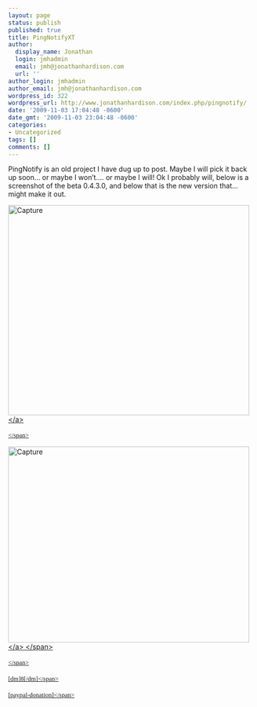 ```yaml
---
layout: page
status: publish
published: true
title: PingNotifyXT
author:
  display_name: Jonathan
  login: jmhadmin
  email: jmh@jonathanhardison.com
  url: ''
author_login: jmhadmin
author_email: jmh@jonathanhardison.com
wordpress_id: 322
wordpress_url: http://www.jonathanhardison.com/index.php/pingnotify/
date: '2009-11-03 17:04:48 -0600'
date_gmt: '2009-11-03 23:04:48 -0600'
categories:
- Uncategorized
tags: []
comments: []
---
```

<p>PingNotify is an old project I have dug up to post. Maybe I will pick it back up soon&hellip; or maybe I won&rsquo;t&hellip;. or maybe I will! Ok I probably will, below is a screenshot of the beta 0.4.3.0, and below that is the new version that&hellip; might make it out.</p>
<p><a href="http:&#47;&#47;www.jonathanhardison.com&#47;wp-content&#47;uploads&#47;2009&#47;11&#47;Capture.png"><img style="display: inline; border-width: 0px;" title="Capture" src="http:&#47;&#47;www.jonathanhardison.com&#47;wp-content&#47;uploads&#47;2009&#47;11&#47;Capture_thumb.png" border="0" alt="Capture" width="492" height="428" &#47;><&#47;a></p>
<p><span style="line-height: 19px; font-family: georgia, 'Times New Roman', 'Bitstream Charter', times, serif; white-space: normal; font-size: 13px;"> <&#47;span></p>
<p><span style="line-height: 19px; font-family: georgia, 'Times New Roman', 'Bitstream Charter', times, serif; white-space: normal; font-size: 13px;"><a href="http:&#47;&#47;www.jonathanhardison.com&#47;wp-content&#47;uploads&#47;2009&#47;11&#47;Capture2.png"><img style="display: inline; border: 0px;" title="Capture" src="http:&#47;&#47;www.jonathanhardison.com&#47;wp-content&#47;uploads&#47;2009&#47;11&#47;Capture_thumb2.png" border="0" alt="Capture" width="492" height="399" &#47;><&#47;a> <&#47;span></p>
<p><span style="line-height: 19px; font-family: georgia, 'Times New Roman', 'Bitstream Charter', times, serif; white-space: normal; font-size: 13px;"> <&#47;span></p>
<p><span style="line-height: 19px; font-family: georgia, 'Times New Roman', 'Bitstream Charter', times, serif; white-space: normal; font-size: 13px;">[dm]8[&#47;dm]<&#47;span></p>
<p><span style="line-height: 19px; font-family: georgia, 'Times New Roman', 'Bitstream Charter', times, serif; white-space: normal; font-size: 13px;">[paypal-donation]<&#47;span></p>
